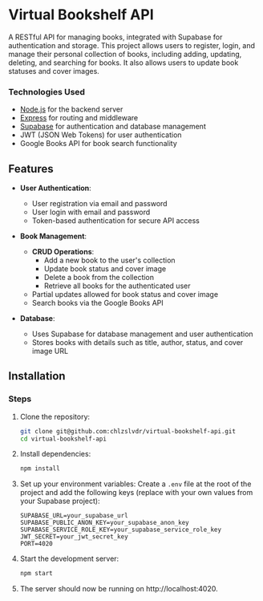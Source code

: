 
# Virtual Bookshelf API

A RESTful API for managing books, integrated with Supabase for authentication and storage. This project allows users to register, login, and manage their personal collection of books, including adding, updating, deleting, and searching for books. It also allows users to update book statuses and cover images.

###  Technologies Used
- [Node.js](https://nodejs.org/en) for the backend server
- [Express](https://expressjs.com) for routing and middleware
- [Supabase](https://supabase.com) for authentication and database management
- JWT (JSON Web Tokens) for user authentication
- Google Books API for book search functionality

## Features

- **User Authentication**:
  - User registration via email and password
  - User login with email and password
  - Token-based authentication for secure API access

- **Book Management**:
  - **CRUD Operations**:
    - Add a new book to the user's collection
    - Update book status and cover image
    - Delete a book from the collection
    - Retrieve all books for the authenticated user
  - Partial updates allowed for book status and cover image
  - Search books via the Google Books API

- **Database**:
  - Uses Supabase for database management and user authentication
  - Stores books with details such as title, author, status, and cover image URL

## Installation
### Steps

1. Clone the repository:
	```bash
	git clone git@github.com:chlzslvdr/virtual-bookshelf-api.git
    cd virtual-bookshelf-api
	```
2. Install dependencies:
	```bash
	npm install
	```
3. Set up your environment variables:
	Create a `.env` file at the root of the project and add the following keys (replace with your own values from your Supabase project):
	```
	SUPABASE_URL=your_supabase_url
	SUPABASE_PUBLIC_ANON_KEY=your_supabase_anon_key
	SUPABASE_SERVICE_ROLE_KEY=your_supabase_service_role_key
	JWT_SECRET=your_jwt_secret_key
	PORT=4020
	```
4. Start the development server:
   	```bash
	npm start
	```

5. The server should now be running on http://localhost:4020.